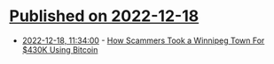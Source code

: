 # [Published on 2022-12-18](index.md)

* [2022-12-18, 11:34:00](https://yro.slashdot.org/story/22/12/18/042225/how-scammers-took-a-winnipeg-town-for-430k-using-bitcoin?utm_source=rss1.0mainlinkanon&utm_medium=feed) - [How Scammers Took a Winnipeg Town For $430K Using Bitcoin](https://yro.slashdot.org/story/22/12/18/042225/how-scammers-took-a-winnipeg-town-for-430k-using-bitcoin?utm_source=rss1.0mainlinkanon&utm_medium=feed)
